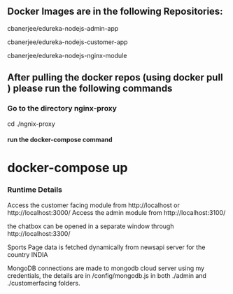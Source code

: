## Docker Images are in the following Repositories:
cbanerjee/edureka-nodejs-admin-app

cbanerjee/edureka-nodejs-customer-app

cbanerjee/edureka-nodejs-nginx-module

## After pulling the docker repos (using docker pull <repo>) please run the following commands
### Go to the directory nginx-proxy
cd ./ngnix-proxy
#### run the docker-compose command
# docker-compose up

### Runtime Details
Access the customer facing module from http://localhost or http://localhost:3000/
Access the admin module from http://localhost:3100/

the chatbox can be opened in a separate window through http://localhost:3300/

Sports Page data is fetched dynamically from newsapi server for the country INDIA

MongoDB connections are made to mongodb cloud server using my credentials, the details are in /config/mongodb.js in both ./admin and ./customerfacing folders.
